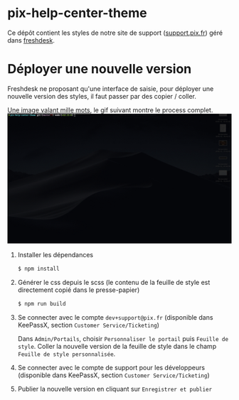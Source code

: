 # pix-help-center-theme

Ce dépôt contient les styles de notre site de support ([support.pix.fr](support.pix.fr)) géré dans [freshdesk](www.freshdesk.fr).

# Déployer une nouvelle version

Freshdesk ne proposant qu'une interface de saisie, pour déployer une nouvelle version des styles, il faut passer par des copier / coller.

[Une image valant mille mots](https://fr.wiktionary.org/wiki/une_image_vaut_mille_mots), le gif suivant montre le process complet.
![animation montrant comment publier](release.gif)

1. Installer les dépendances

	```sh
	$ npm install
	```

1. Générer le css depuis le scss (le contenu de la feuille de style est directement copié dans le presse-papier)

	```sh
	$ npm run build
	```

1. Se connecter avec le compte `dev+support@pix.fr` (disponible dans KeePassX, section `Customer Service/Ticketing`)
	
	Dans `Admin/Portails`, choisir `Personnaliser le portail` puis `Feuille de style`.
	Coller la nouvelle version de la feuille de style dans le champ `Feuille de style personnalisée`.
1. Se connecter avec le compte de support pour les développeurs (disponible dans KeePassX, section `Customer Service/Ticketing`)

1. Publier la nouvelle version en cliquant sur `Enregistrer et publier`

